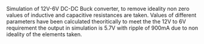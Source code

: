 Simulation of 12V-6V DC-DC Buck converter, to remove ideality non zero values of inductive and capacitive resistances are taken. 
Values of different parameters have been calculated theoritically to meet the the 12V to 6V requirement the output in simulation is 5.7V with ripple of 900mA 
due to non ideality of the elements taken.
